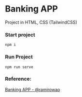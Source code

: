 # Banking APP
Project in HTML, CSS (TailwindCSS)


### Start project

``
  npm i
``
### Run Project

``
  npm run serve
``
### Reference:
[Banking APP - @ramirowao](https://www.figma.com/@ramirowao)
